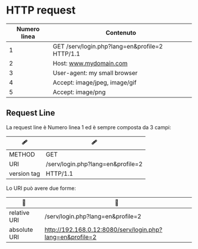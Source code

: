 # HTTP request

| Numero linea | Contenuto |
| ------------- | ------------- |
| 1 | GET /serv/login.php?lang=en&profile=2 HTTP/1.1  |
| 2 | Host: www.mydomain.com |
| 3 | User-agent: my small browser |
| 4 | Accept: image/jpeg, image/gif |
| 5 | Accept: image/png |

## Request Line
La request line è Numero linea 1 ed è sempre composta da 3 campi:

| 🩹 | 🩹 |
| ------------- | ------------- |
| METHOD | GET |
| URI | /serv/login.php?lang=en&profile=2 |
| version tag | HTTP/1.1 |

Lo URI può avere due forme:

| 🔗 | 🔗 |
| ------------- | ------------- |
| relative URI | /serv/login.php?lang=en&profile=2 |
| absolute URI | http://192.168.0.12:8080/serv/login.php?lang=en&profile=2 |
 
